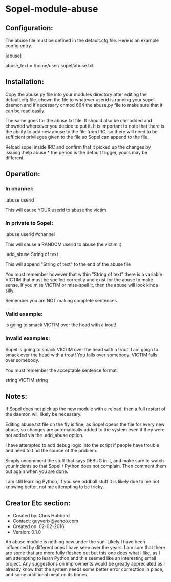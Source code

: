 # Sopel-module-abuse

## Configuration:
The abuse file must be defined in the default.cfg file.
Here is an example config entry.

[abuse]

abuse_text = /home/user/.sopel/abuse.txt


## Installation:
Copy the abuse.py file into your modules directory after editing the default.cfg file.
chown the file to whatever userid is running your sopel daemon
and if necessary chmod 664 the abuse.py file to make sure that it can be read easily.

The same goes for the abuse.txt file.  It should also be chmodded and chowned whereever
you decide to put it.  It is important to note that there is the ability to add new
abuse to the file from IRC, so there will need to be sufficient privileges given to the 
file so Sopel can append to the file.

Reload sopel inside IRC and confirm that it picked up the changes by issuing
.help abuse   * the period is the default trigger, yours may be different.

## Operation:
### In channel:
.abuse userid

This will cause YOUR userid to abuse the victim

### In private to Sopel:
.abuse userid #channel

This will cause a RANDOM userid to abuse the victim :)

.add_abuse String of text

This will append "String of text" to the end of the abuse file

You must remember however that within "String of text" there is a variable VICTIM that 
must be spelled correctly and exist for the abuse to make sense.  If you miss VICTIM 
or miss-spell it, then the abuse will look kinda silly.

Remember you are NOT making complete sentences.

### Valid example:
is going to smack VICTIM over the head with a trout!

### Invalid examples:
Sopel is going to smack VICTIM over the head with a trout!
I am goign to smack <userid> over the head with a trout!
You falls over somebody.
VICTIM falls over somebody.

You must remember the acceptable sentence format:

<somebody> string VICTIM string


## Notes:
If Sopel does not pick up the new module with a reload, then a full  restart of the 
daemon will likely be necessary.

Editing abuse.txt file on the fly is fine, as Sopel opens the file
for every new abuse, so changes are automatically added to the system
even if they were not added via the .add_abuse option.

I have attempted to add debug logic into the script if people
have trouble and need to find the source of the problem. 

Simply uncomment the stuff that says DEBUG in it, and make sure
to watch your indents so that Sopel / Python does not complain.
Then comment them out again when you are done.

I am still learning Python, if you see oddball stuff it is likely due 
to me not knowing better, not me attempting to be tricky.


## Creator Etc section:
* Created by: Chris Hubbard
* Contact: guyverix@yahoo.com
* Created on: 02-02-2016
* Version: 0.1.0

An abuse module is nothing new under the sun.  Likely I have been influenced by different ones 
I have seen over the years.  I am sure that there are some that are more fully fleshed out
but this one does what I like, as I am attempting to learn Python and this seemed like an 
interesting small project.  Any suggestions on improvments would be greatly appreciated
as I already know that the system needs some better error correcttion in place, and some
additional meat on its bones.  

